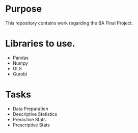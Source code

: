 # Purpose
This repository contains work regarding the BA Final Project.

# Libraries to use.
- Pandas
- Numpy
- OLS
- Gurobi

# Tasks
- Data Preparation
- Descriptive Statistics
- Predictive Stats
- Prescriptive Stats
